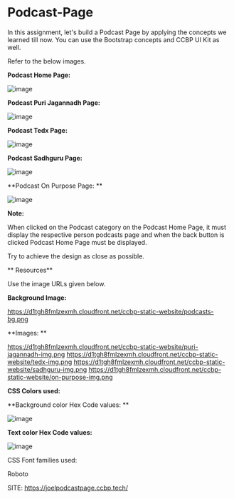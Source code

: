 # Podcast-Page


In this assignment, let's build a Podcast Page by applying the concepts we learned till now. You can use the Bootstrap concepts and CCBP UI Kit as well.



Refer to the below images.

**Podcast Home Page:**

![image](https://github.com/P-Joel-Prakash/Podcast-Page-WI/assets/135586760/06319927-4b73-4573-a146-e1614e085de9)


**Podcast Puri Jagannadh Page:**

![image](https://github.com/P-Joel-Prakash/Podcast-Page-WI/assets/135586760/30970912-2227-4eeb-9064-c439cf90c664)
 

**Podcast Tedx Page:**

![image](https://github.com/P-Joel-Prakash/Podcast-Page-WI/assets/135586760/741f2249-5f7f-4cd7-8839-477d656b9ba1)


**Podcast Sadhguru Page:**

![image](https://github.com/P-Joel-Prakash/Podcast-Page-WI/assets/135586760/3e0ee4e2-d9ca-4801-be9f-dbbdecee025f)



**Podcast On Purpose Page:
**

![image](https://github.com/P-Joel-Prakash/Podcast-Page-WI/assets/135586760/d5f98f74-9097-4352-89a6-79603d3d7194)


**Note:**

When clicked on the Podcast category on the Podcast Home Page, it must display the respective person podcasts page and when the back button is clicked Podcast Home Page must be displayed.

Try to achieve the design as close as possible. 


**
Resources**

Use the image URLs given below.



**Background Image:**


https://d1tgh8fmlzexmh.cloudfront.net/ccbp-static-website/podcasts-bg.png


**Images:
**

https://d1tgh8fmlzexmh.cloudfront.net/ccbp-static-website/puri-jagannadh-img.png
https://d1tgh8fmlzexmh.cloudfront.net/ccbp-static-website/tedx-img.png
https://d1tgh8fmlzexmh.cloudfront.net/ccbp-static-website/sadhguru-img.png
https://d1tgh8fmlzexmh.cloudfront.net/ccbp-static-website/on-purpose-img.png


**CSS Colors used:**


**Background color Hex Code values:
**


![image](https://github.com/P-Joel-Prakash/Podcast-Page-WI/assets/135586760/0f7450a5-6801-4a96-897e-6bda06ff7efd)

**Text color Hex Code values:**

![image](https://github.com/P-Joel-Prakash/Podcast-Page-WI/assets/135586760/09996941-7304-40a2-9ef0-79216429ee15)


CSS Font families used:

Roboto


SITE: https://joelpodcastpage.ccbp.tech/
